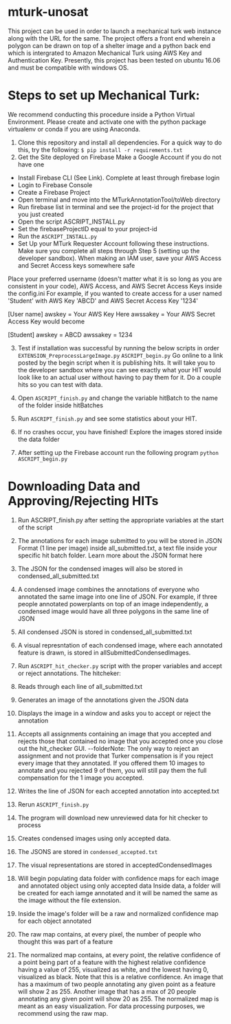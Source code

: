 # mturk-unosat
This project can be used in order to launch a mechanical turk web instance along with the URL for the same. 
The project offers a front end wherein a polygon can be drawn on top of a shelter image and a python back end which is intergrated to Amazon Mechanical Turk using AWS Key and Authentication Key.
Presently, this project has been tested on ubuntu 16.06 and must be compatible with windows OS.

# Steps to set up Mechanical Turk:
We recommend conducting this procedure inside a Python Virtual Environment. Please create and activate one with the python package virtualenv or conda if you are using Anaconda.

1) Clone this repository and install all dependencies. For a quick way to do this, try the following:
`$ pip install -r requirements.txt`
2) Get the Site deployed on Firebase
 Make a Google Account if you do not have one
- Install Firebase CLI (See Link). Complete at least through firebase login
- Login to Firebase Console
- Create a Firebase Project
- Open terminal and move into the MTurkAnnotationTool/toWeb directory
- Run firebase list in terminal and see the project-id for the project that you just created
- Open the script ASCRIPT_INSTALL.py
- Set the firebaseProjectID equal to your project-id
- Run the `ASCRIPT_INSTALL.py`
- Set Up your MTurk Requester Account following these instructions. Make sure you complete all steps through Step 5 (setting up the developer sandbox). When making an IAM user, save your AWS Access and Secret Access keys somewhere safe

Place your preferred username (doesn't matter what it is so long as you are consistent in your code), AWS Access, and AWS Secret Access Keys inside the config.ini For example, if you wanted to create access for a user named 'Student' with AWS Key 'ABCD' and AWS Secret Access Key '1234'

[User name]
awskey = Your AWS Key Here
awssakey = Your AWS Secret Access Key
would become

[Student]
awskey = ABCD
awssakey = 1234

3) Test if installation was successful by running the below scripts in order
`EXTENSION_PreprocessLargeImage.py`
`ASCRIPT_begin.py`
Go online to a link posted by the begin script when it is publishing hits. It will take you to the developer sandbox where you can see exactly what your HIT would look like to an actual user without having to pay them for it. Do a couple hits so you can test with data.

4) Open `ASCRIPT_finish.py` and change the variable hitBatch to the name of the folder inside hitBatches
5) Run `ASCRIPT_finish.py` and see some statistics about your HIT.

6) If no crashes occur, you have finished! Explore the images stored inside the data folder
7) After setting up the Firebase account run the following program
   `python ASCRIPT_begin.py`

# Downloading Data and Approving/Rejecting HITs
1) Run ASCRIPT_finish.py after setting the appropriate variables at the start of the script

2) The annotations for each image submitted to you will be stored in JSON Format (1 line per image) inside all_submitted.txt, a text file inside your specific hit batch folder. Learn more about the JSON format here

3) The JSON for the condensed images will also be stored in condensed_all_submitted.txt

4) A condensed image combines the annotations of everyone who annotated the same image into one line of JSON. For example, if three people annotated powerplants on top of an image independently, a condensed image would have all three polygons in the same line of JSON
5) All condensed JSON is stored in condensed_all_submitted.txt
6) A visual represntation of each condensed image, where each annotated feature is drawn, is stored in allSubmittedCondensedImages.
7) Run `ASCRIPT_hit_checker.py` script with the proper variables and accept or reject annotations. The hitcheker:
8) Reads through each line of all_submitted.txt
9) Generates an image of the annotations given the JSON data
10) Displays the image in a window and asks you to accept or reject the annotation
11) Accepts all assignments containing an image that you accepted and rejects those that contained no image that you accepted once you close out the hit_checker GUI. --folderNote: The only way to reject an assignment and not provide that Turker compensation is if you reject every image that they annotated. If you offered them 10 images to annotate and you rejected 9 of them, you will still pay them the full compensation for the 1 image you accepted.
12) Writes the line of JSON for each accepted annotation into accepted.txt
13) Rerun `ASCRIPT_finish.py`
14) The program will download new unreviewed data for hit checker to process
15) Creates condensed images using only accepted data.
16) The JSONS are stored in `condensed_accepted.txt`
17) The visual representations are stored in acceptedCondensedImages
18) Will begin populating data folder with confidence maps for each image and annotated object using only accepted data
Inside data, a folder will be created for each iamge annotated and it will be named the same as the image without the file extension.
19) Inside the image's folder will be a raw and normalized confidence map for each object annotated
20) The raw map contains, at every pixel, the number of people who thought this was part of a feature
21) The normalized map contains, at every point, the relative confidence of a point being part of a feature with the highest relative confidence having a value of 255, visualized as white, and the lowest having 0, visualized as black. Note that this is a relative confidence. An image that has a maximum of two people annotating any given point as a feature will show 2 as 255. Another image that has a max of 20 people annotating any given point will show 20 as 255. The normalized map is meant as an easy visualization. For data processing purposes, we recommend using the raw map.
